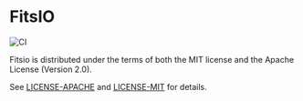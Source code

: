 # FitsIO
![CI](https://github.com/ivonnyssen/fitsio/actions/workflows/rust-ci.yml/badge.svg)

Fitsio is distributed under the terms of both the MIT license and the Apache License (Version 2.0).

See [LICENSE-APACHE](https://github.com/ivonnyssen/fitsio/blob/HEAD/LICENSE-APACHE) and [LICENSE-MIT](https://github.com/ivonnyssen/fitsio/blob/HEAD/LICENSE-MIT) for details.
